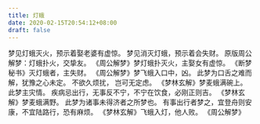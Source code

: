 ```yaml
---
title: 灯蛾
date: 2020-02-15T20:54:12+08:00
draft: false
---
```


梦见灯蛾灭火，预示着娶老婆有虚惊。
梦见消灭灯蛾，预示着会失财。
原版周公解梦：灯蛾扑火，交挚友。
《周公解梦》梦灯蛾扑灭火，主娶女有虚惊。
《断梦秘书》灭灯蛾者，主失财。
《周公解梦》梦飞蛾入口中，凶。
此梦为口舌之难而解，犹豫之心未定。
不欲久烦扰， 岂可无定虑。
《梦林玄解》梦麦蛾满碗上。
此梦主灾情。
疾病忌出行，无事反不宁，不宁在饮食，必刚正则吉。
《梦林玄解》梦麦蛾满野。
此梦为诸事未得济者之所梦也。
有事出行者梦之，宜登舟则安康，不宜陆路行，恐有麻烦。
《梦林玄解》飞蛾入灯，他人败。
《周公解梦》